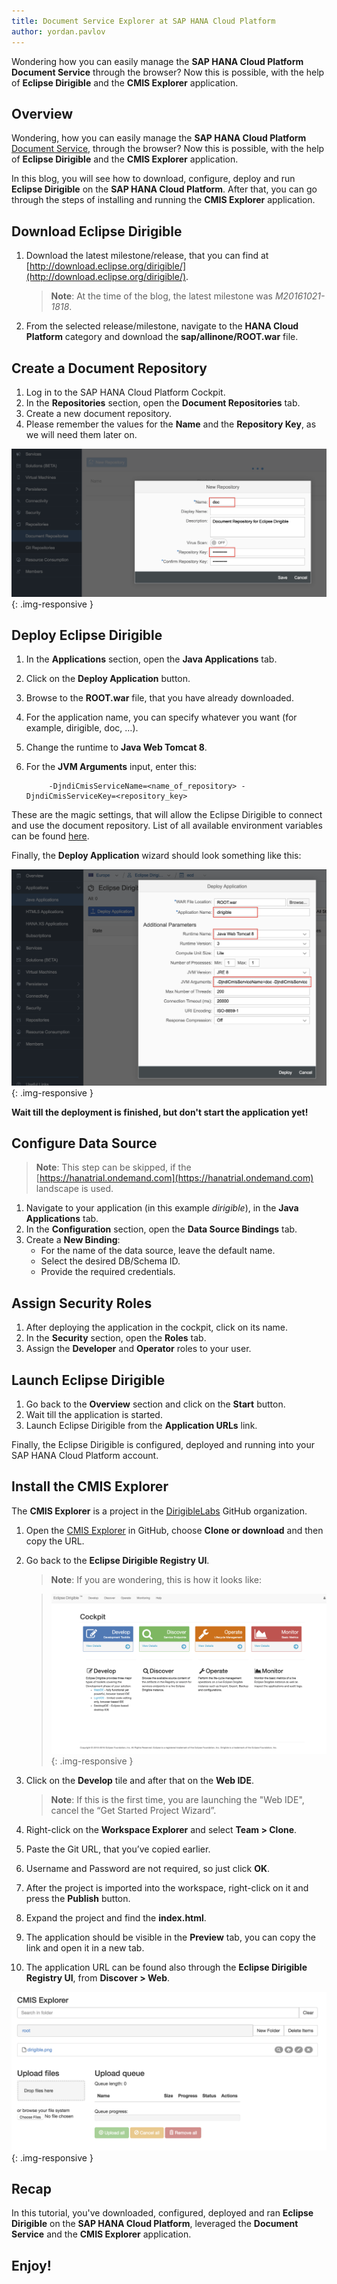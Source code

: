 ```yaml
---
title: Document Service Explorer at SAP HANA Cloud Platform
author: yordan.pavlov
---
```



Wondering how you can easily manage the **SAP HANA Cloud Platform Document Service** through the browser? Now this is possible, with the help of **Eclipse Dirigible** and the **CMIS Explorer** application.

## Overview

Wondering, how you can easily manage the **SAP HANA Cloud Platform** [Document Service](https://help.hana.ondemand.com/help/frameset.htm?e60b7e45bb57101487a881c7c5487778.html), through the browser? Now this is possible, with the help of **Eclipse Dirigible** and the **CMIS Explorer** application.

In this blog, you will see how to download, configure, deploy and run **Eclipse Dirigible** on the **SAP HANA Cloud Platform**. After that, you can go through the steps of installing and running the **CMIS Explorer** application.

## Download Eclipse Dirigible

1. Download the latest milestone/release, that you can find at [http://download.eclipse.org/dirigible/](http://download.eclipse.org/dirigible/).

   >**Note**: At the time of the blog, the latest milestone was *M20161021-1818*.

2. From the selected release/milestone, navigate to the **HANA Cloud Platform** category and download the **sap/allinone/ROOT.war** file.

## Create a Document Repository

1. Log in to the SAP HANA Cloud Platform Cockpit.
2. In the **Repositories** section, open the **Document Repositories** tab.
3. Create a new document repository.
4. Please remember the values for the **Name** and the **Repository Key**, as we will need them later on.

![Create a Document Repository](/img/posts/20161103-0/1-create-document-repository.png){: .img-responsive }

## Deploy Eclipse Dirigible

1. In the **Applications** section, open the **Java Applications** tab.
2. Click on the **Deploy Application** button.
3. Browse to the **ROOT.war** file, that you have already downloaded.
4. For the application name, you can specify whatever you want (for example, dirigible, doc, …).
5. Change the runtime to **Java Web Tomcat 8**.
6. For the **JVM Arguments** input, enter this:
			
			-DjndiCmisServiceName=<name_of_repository> -DjndiCmisServiceKey=<repository_key>

These are the magic settings, that will allow the Eclipse Dirigible to connect and use the document repository. List of all available environment variables can be found [here](www.dirigible.io/help/setup_env_vars.html).

Finally, the **Deploy Application** wizard should look something like this:

![Deploy Application](/img/posts/20161103-0/2-deploy-application.png){: .img-responsive }

**Wait till the deployment is finished, but don't start the application yet!**

## Configure Data Source

>**Note**: This step can be skipped, if the [https://hanatrial.ondemand.com](https://hanatrial.ondemand.com) landscape is used.

1. Navigate to your application (in this example *dirigible*), in the **Java Applications** tab.
2. In the **Configuration** section, open the **Data Source Bindings** tab.
3. Create a **New Binding**:
	* For the name of the data source, leave the default name.
	* Select the desired DB/Schema ID.
	* Provide the required credentials.

## Assign Security Roles

1. After deploying the application in the cockpit, click on its name.
2. In the **Security** section, open the **Roles** tab.
3. Assign the **Developer** and **Operator** roles to your user.

## Launch Eclipse Dirigible

1. Go back to the **Overview** section and click on the **Start** button.
2. Wait till the application is started.
3. Launch Eclipse Dirigible from the **Application URLs** link.

Finally, the Eclipse Dirigible is configured, deployed and running into your SAP HANA Cloud Platform account.

## Install the CMIS Explorer

The **CMIS Explorer** is a project in the [DirigibleLabs](github.com/dirigiblelabs) GitHub organization.

1. Open the [CMIS Explorer](https://github.com/dirigiblelabs/sample_cmis_explorer) in GitHub, choose **Clone or download** and then copy the URL.
2. Go back to the **Eclipse Dirigible Registry UI**.

   >**Note**: If you are wondering, this is how it looks like:

   >![Registry UI](/img/posts/20161103-0/3-registry-ui.png){: .img-responsive }

3. Click on the **Develop** tile and after that on the **Web IDE**.

   >**Note**: If this is the first time, you are launching the "Web IDE", cancel the “Get Started Project Wizard”.

4. Right-click on the **Workspace Explorer** and select **Team > Clone**.
5. Paste the Git URL, that you’ve copied earlier.
6. Username and Password are not required, so just click **OK**.
7. After the project is imported into the workspace, right-click on it and press the **Publish** button.
8. Expand the project and find the **index.html**.
9. The application should be visible in the **Preview** tab, you can copy the link and open it in a new tab.
10. The application URL can be found also through the **Eclipse Dirigible Registry UI**, from **Discover > Web**.

![Registry UI](/img/posts/20161103-0/4-cmis-explorer.png){: .img-responsive }

## Recap

In this tutorial, you've downloaded, configured, deployed and ran **Eclipse Dirigible** on the **SAP HANA Cloud Platform**, leveraged the **Document Service** and the **CMIS Explorer** application.

## Enjoy!
